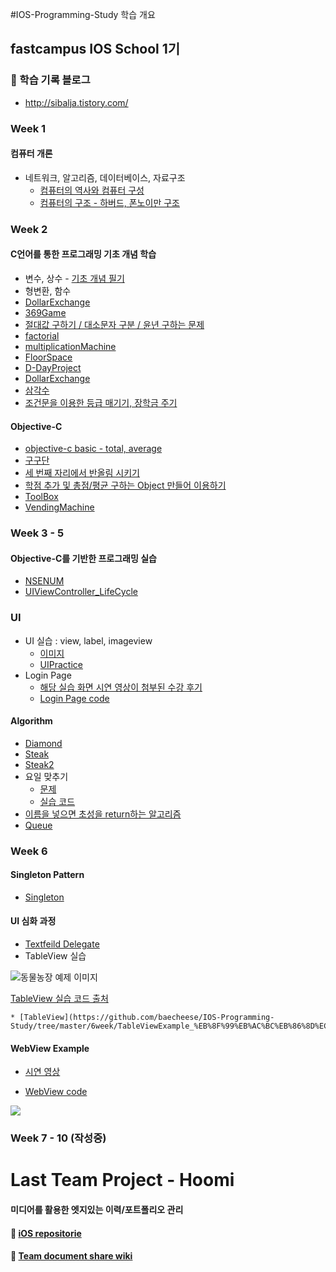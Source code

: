 #IOS-Programming-Study 학습 개요
## fastcampus IOS School 1기

### 🍒 학습 기록 블로그
- http://sibalja.tistory.com/

### Week 1
#### 컴퓨터 개론
* 네트워크, 알고리즘, 데이터베이스, 자료구조
   * [컴퓨터의 역사와 컴퓨터 구성](http://sibalja.tistory.com/29)
   * [컴퓨터의 구조 - 하버드, 폰노이만 구조](http://sibalja.tistory.com/30)

### Week 2
#### C언어를 통한 프로그래밍 기초 개념 학습
* 변수, 상수 - [기초 개념 필기](https://github.com/baecheese/IOS-Programming-Study/blob/master/2week/conceptNote/1.%EB%B3%80%EC%88%98%EC%99%80%20%ED%95%A8%EC%88%98.md)
* 형변환, 함수
* [DollarExchange](https://github.com/baecheese/IOS-Programming-Study/tree/master/2week/Example/DollarExchange/DollarExchange)
* [369Game](https://github.com/baecheese/IOS-Programming-Study/blob/master/2week/Example/369Game/369Game/main.m)
* [절대값 구하기 / 대소문자 구분 / 윤년 구하는 문제](https://github.com/baecheese/IOS-Programming-Study/blob/master/2week/Example/ConditionalSentence/conditionalSentence/main.m)
* [factorial](https://github.com/baecheese/IOS-Programming-Study/blob/master/2week/Example/Factorial/Factorial/main.m)
* [multiplicationMachine](https://github.com/baecheese/IOS-Programming-Study/blob/master/2week/Example/Factorial/Factorial/main.m)
* [FloorSpace](https://github.com/baecheese/IOS-Programming-Study/blob/master/2week/Example/RoomFloorSpace/FloorSpace/main.m)
* [D-DayProject](https://github.com/baecheese/IOS-Programming-Study/blob/master/2week/Example/D-DayProject/D-DayProject/main.m)
* [DollarExchange](https://github.com/baecheese/IOS-Programming-Study/blob/master/2week/Example/DollarExchange/DollarExchange/main.m)
* [삼각수](https://github.com/baecheese/IOS-Programming-Study/blob/master/2week/Example/SmaKaksu/SmaKaksu/main.m)
* [조건문을 이용한 등급 매기기, 장학금 주기](https://github.com/baecheese/IOS-Programming-Study/blob/master/2week/Example/TestLevelAndScholarship/test/main.m)

#### Objective-C
* [objective-c basic - total, average](https://github.com/baecheese/IOS-Programming-Study/blob/master/2week/Example/ObjectiveCBasic20160509/ObjectiveCBasic/main.m)
* [구구단](https://github.com/baecheese/IOS-Programming-Study/blob/master/2week/Example/guguDanObjectiveC20160509/guguDanObjectiveC/main.m)
* [세 번째 자리에서 반올림 시키기](https://github.com/baecheese/IOS-Programming-Study/blob/master/2week/Example/RoundingFunction/RoundingFunction/main.m)
* [학점 추가 및 총점/평균 구하는 Object 만들어 이용하기](https://github.com/baecheese/IOS-Programming-Study/tree/master/2week/Example/TestScoreObjectiveC20160510/TestScoreObjectiveC)
* [ToolBox](https://github.com/baecheese/IOS-Programming-Study/tree/master/2week/Example/ToolBoxClass20160510/ToolBoxClass)
* [VendingMachine](https://github.com/baecheese/IOS-Programming-Study/tree/master/2week/Example/VendingMachine)

### Week 3 - 5
#### Objective-C를 기반한 프로그래밍 실습
* [NSENUM](https://github.com/baecheese/IOS-Programming-Study/blob/master/3week/Example/NS_ENUM_Example0519/Example0519/main.m)
* [UIViewController_LifeCycle](https://github.com/baecheese/IOS-Programming-Study/tree/master/3week/Example/UIViewController_LifeCycle/UIViewController_LifeCycle)

### UI
* UI 실습 : view, label, imageview
   * [이미지](https://github.com/baecheese/IOS-Programming-Study/tree/master/4week/Example/UIPractice)
   * [UIPractice](https://github.com/baecheese/IOS-Programming-Study/blob/master/4week/Example/UIPractice/UITest/ViewController.m)
* Login Page
   * [해당 실습 화면 시연 영상이 첨부된 수강 후기](http://www.fastcampus.co.kr/dev_school_ids_blog_student_3/)
   * [Login Page code](https://github.com/baecheese/IOS-Programming-Study/tree/master/5week/Example/LoginPage/LoginPage)

#### Algorithm
* [Diamond](https://github.com/baecheese/IOS-Programming-Study/blob/master/3week/algorithm/Diamond/Diamond/main.c)
* [Steak](https://github.com/baecheese/IOS-Programming-Study/blob/master/3week/algorithm/SteakMake/steakNew/main.c)
* [Steak2](https://github.com/baecheese/IOS-Programming-Study/blob/master/4week/algorithm/stack/stack/main.c)
* 요일 맞추기
   * [문제](https://github.com/baecheese/IOS-Programming-Study/blob/master/3week/algorithm/WhatDayOfTheWeek/question.md)
   * [실습 코드](https://github.com/baecheese/IOS-Programming-Study/blob/master/3week/algorithm/WhatDayOfTheWeek/WhatDayOfTheWeek/main.c)
* [이름을 넣으면 초성을 return하는 알고리즘](https://github.com/baecheese/IOS-Programming-Study/blob/master/4week/algorithm/ChousungProject/ChousungProject/main.m)
* [Queue](https://github.com/baecheese/IOS-Programming-Study/blob/master/4week/algorithm/Queue/Queue/main.c)

### Week 6
#### Singleton Pattern
* [Singleton](https://github.com/baecheese/IOS-Programming-Study/tree/master/6week/Singleton/Singleton)

#### UI 심화 과정
* [Textfeild Delegate](https://github.com/baecheese/IOS-Programming-Study/blob/master/6week/TextFdDelegate/TextFdDelegate/ViewController.m)
* TableView 실습

![동물농장 예제 이미지](https://www.appcoda.com/wp-content/uploads/2014/03/indexedtable-demo.jpg)

[TableView 실습 코드 출처](https://www.appcoda.com/ios-programming-index-list-uitableview/)

	* [TableView](https://github.com/baecheese/IOS-Programming-Study/tree/master/6week/TableViewExample_%EB%8F%99%EB%AC%BC%EB%86%8D%EC%9E%A5/TableViewExample)


#### WebView Example
* [시연 영상](https://youtu.be/mkAgOJzKVCc)

* [WebView code](https://github.com/baecheese/IOS-Programming-Study/blob/master/6week/WebView/WebView/ViewController.m)

![](http://img1.daumcdn.net/thumb/R1920x0/?fname=http%3A%2F%2Fcfile3.uf.tistory.com%2Fimage%2F2744583857A2077D1F727A)

### Week 7 - 10 (작성중)

# Last Team Project - Hoomi
#### 미디어를 활용한 엣지있는 이력/포트폴리오 관리
#### 🐙 [iOS repositorie](https://github.com/fastcampus-HOOMI/iOS-HOOMI/tree/Dev)
#### 🐙 [Team document share wiki](https://github.com/najanda89/HOOMI-wiki)